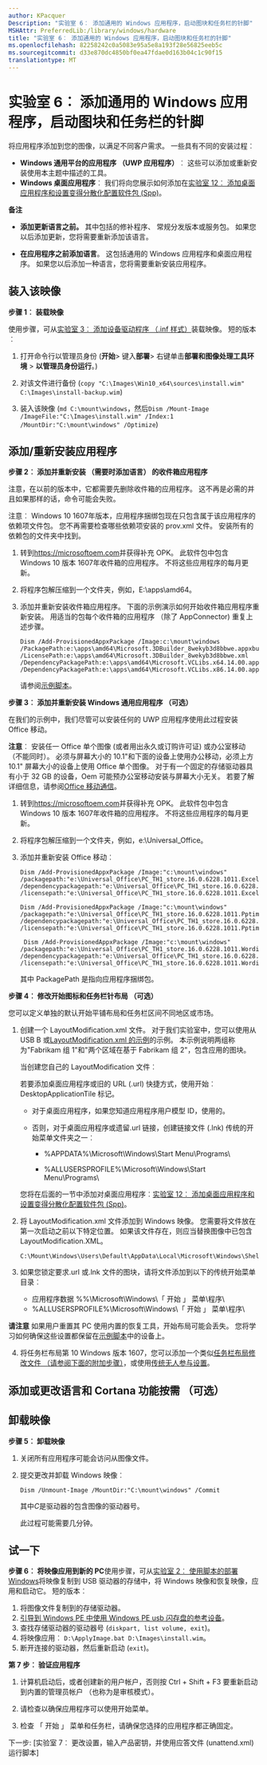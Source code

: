 ```yaml
---
author: KPacquer
Description: "实验室 6︰ 添加通用的 Windows 应用程序，启动图块和任务栏的针脚"
MSHAttr: PreferredLib:/library/windows/hardware
title: "实验室 6︰ 添加通用的 Windows 应用程序，启动图块和任务栏的针脚"
ms.openlocfilehash: 82258242c0a5083e95a5e8a193f28e56825eeb5c
ms.sourcegitcommit: d33e870dc4850bf0ea47fdae0d163b04c1c90f15
translationtype: MT
---
```

# <a name="span-idaddappsspanlab-6-add-universal-windows-apps-start-tiles-and-taskbar-pins"></a><span id="Add_apps"></span>实验室 6︰ 添加通用的 Windows 应用程序，启动图块和任务栏的针脚

将应用程序添加到您的图像，以满足不同客户需求。 一些具有不同的安装过程︰

-  **Windows 通用平台的应用程序 （UWP 应用程序）**︰ 这些可以添加或重新安装使用本主题中描述的工具。    
-  **Windows 桌面应用程序**︰ 我们将向您展示如何添加在[实验室 12︰ 添加桌面应用程序和设置变得分散化配置软件包 (Spp)](add-desktop-apps-wth-spps-sxs.md)。

**备注** 

*    **添加更新语言之前。** 其中包括的修补程序、 常规分发版本或服务包。 如果您以后添加更新，您将需要重新添加该语言。

*    **在应用程序之前添加语言**。 这包括通用的 Windows 应用程序和桌面应用程序。 如果您以后添加一种语言，您将需要重新安装应用程序。

## <a name="span-idmounttheimagespanmount-the-image"></a><span id="Mount_the_image"></span>装入该映像

**步骤 1︰ 装载映像**

使用步骤，可从[实验室 3︰ 添加设备驱动程序 （.inf 样式）](add-device-drivers.md)装载映像。 短的版本︰

1.  打开命令行以管理员身份 (**开始**> 键入**部署**> 右键单击**部署和图像处理工具环境** > **以管理员身份运行**。)

2.  对该文件进行备份 (`copy "C:\Images\Win10_x64\sources\install.wim" C:\Images\install-backup.wim`)

3.  装入该映像 (`md C:\mount\windows`，然后`Dism /Mount-Image /ImageFile:"C:\Images\install.wim" /Index:1 /MountDir:"C:\mount\windows" /Optimize`)

## <a name="span-idaddorreinstallappsspanaddreinstall-apps"></a><span id="Add_or_reinstall_apps"></span>添加/重新安装应用程序
    
**步骤 2︰ 添加并重新安装 （需要时添加语言） 的收件箱应用程序**

注意，在以前的版本中，它都需要先删除收件箱的应用程序。 这不再是必需的并且如果那样的话，命令可能会失败。

注意︰ Windows 10 1607年版本，应用程序捆绑包现在只包含属于该应用程序的依赖项文件包。 您不再需要检查哪些依赖项安装的 prov.xml 文件。 安装所有的依赖包的文件夹中找到。

1.  转到<https://microsoftoem.com>并获得补充 OPK。 此软件包中包含 Windows 10 版本 1607年收件箱的应用程序。 不将这些应用程序的每月更新。 

2.  将程序包解压缩到一个文件夹，例如，E:\apps\amd64。

3.  添加并重新安装收件箱应用程序。 下面的示例演示如何开始收件箱应用程序重新安装。 用适当的包每个收件箱的应用程序 （除了 AppConnector) 重复上述步骤。

    ``` syntax
    Dism /Add-ProvisionedAppxPackage /Image:c:\mount\windows /PackagePath:e:\apps\amd64\Microsoft.3DBuilder_8wekyb3d8bbwe.appxbundle /LicensePath:e:\apps\amd64\Microsoft.3DBuilder_8wekyb3d8bbwe.xml /DependencyPackagePath:e:\apps\amd64\Microsoft.VCLibs.x64.14.00.appx /DependencyPackagePath:e:\apps\amd64\Microsoft.VCLibs.x86.14.00.appx
    ```

    请参阅[示例脚本](windows-deployment-sample-scripts-sxs.md#Reinstall_Windows_inbox_apps)。

**步骤 3︰ 添加并重新安装 Windows 通用应用程序 （可选）**

在我们的示例中，我们尽管可以安装任何的 UWP 应用程序使用此过程安装 Office 移动。

**注意**︰ 安装任一 Office 单个图像 (或者用出永久或订购许可证) 或办公室移动 （不能同时）。 必须与屏幕大小的 10.1"和下面的设备上使用办公移动，必须上方 10.1" 屏幕大小的设备上使用 Office 单个图像。 对于有一个固定的存储驱动器具有小于 32 GB 的设备，Oem 可能预办公室移动安装与屏幕大小无关。 若要了解详细信息，请参阅[Office 移动通信](https://myoem.microsoft.com/oem/myoem/en/product/office/Pages/COMM-OfficeUnvrslAppsOPKRlsTmng.aspx)。

1.  转到<https://microsoftoem.com>并获得补充 OPK。 此软件包中包含 Windows 10 版本 1607年收件箱的应用程序。 不将这些应用程序的每月更新。 

2.  将程序包解压缩到一个文件夹，例如，e:\Universal_Office。

3.  添加并重新安装 Office 移动︰

    ``` syntax
    Dism /Add-ProvisionedAppxPackage /Image:"c:\mount\windows" /packagepath:"e:\Universal_Office\PC_TH1_store.16.0.6228.1011.Excelim.appxbundle_Windows10_PreinstallKit\1b0569bd5fbd41d6bf0669beb013073c.appxbundle" /dependencypackagepath:"e:\Universal_Office\PC_TH1_store.16.0.6228.1011.Excelim.appxbundle_Windows10_PreinstallKit\Microsoft.VCLibs.140.00_14.0.22929.0_x86__8wekyb3d8bbwe.appx" /licensepath:"e:\Universal_Office\PC_TH1_store.16.0.6228.1011.Excelim.appxbundle_Windows10_PreinstallKit\1b0569bd5fbd41d6bf0669beb013073c_License1.xml"

    Dism /Add-ProvisionedAppxPackage /Image:"c:\mount\windows"  /packagepath:"e:\Universal_Office\PC_TH1_store.16.0.6228.1011.Pptim.appxbundle_Windows10_PreinstallKit\7f255062294a415a974b4958961df056.appxbundle" /dependencypackagepath:"e:\Universal_Office\PC_TH1_store.16.0.6228.1011.Pptim.appxbundle_Windows10_PreinstallKit\Microsoft.VCLibs.140.00_14.0.22929.0_x86__8wekyb3d8bbwe.appx" /licensepath:"e:\Universal_Office\PC_TH1_store.16.0.6228.1011.Pptim.appxbundle_Windows10_PreinstallKit\7f255062294a415a974b4958961df056_License1.xml"

     Dism /Add-ProvisionedAppxPackage /Image:"c:\mount\windows" /packagepath:"e:\Universal_Office\PC_TH1_store.16.0.6228.1011.Wordim.appxbundle_Windows10_PreinstallKit\532f710ca9d34f0aae6af4abe0af0592.appxbundle" /dependencypackagepath:"e:\Universal_Office\PC_TH1_store.16.0.6228.1011.Wordim.appxbundle_Windows10_PreinstallKit\Microsoft.VCLibs.140.00_14.0.22929.0_x86__8wekyb3d8bbwe.appx" /licensepath:"e:\Universal_Office\PC_TH1_store.16.0.6228.1011.Wordim.appxbundle_Windows10_PreinstallKit\532f710ca9d34f0aae6af4abe0af0592_License1.xml"
    ```

    其中 PackagePath 是指向应用程序捆绑包。


**步骤 4︰ 修改开始图标和任务栏针布局 （可选）**

您可以定义单独的默认开始平铺布局和任务栏区间不同地区或市场。

1.  创建一个 LayoutModification.xml 文件。 对于我们实验室中，您可以使用从 USB B 或[LayoutModification.xml 的示例](windows-deployment-sample-scripts-sxs.md)的示例。 本示例说明两组称为"Fabrikam 组 1"和"两个区域在基于 Fabrikam 组 2"，包含应用的图块。 

    当创建您自己的 LayoutModification 文件︰

    若要添加桌面应用程序或旧的 URL (.url) 快捷方式，使用开始︰ DesktopApplicationTile 标记。

     -  对于桌面应用程序，如果您知道应用程序用户模型 ID，使用的。

     -  否则，对于桌面应用程序或遗留.url 链接，创建链接文件 (.lnk) 传统的开始菜单文件夹之一︰

         -  %APPDATA%\Microsoft\Windows\Start Menu\Programs\

         -  %ALLUSERSPROFILE%\Microsoft\Windows\Start Menu\Programs\ 

     您将在后面的一节中添加对桌面应用程序︰[实验室 12︰ 添加桌面应用程序和设置变得分散化配置软件包 (Spp)](add-desktop-apps-wth-spps-sxs.md)。    

2.  将 LayoutModification.xml 文件添加到 Windows 映像。 您需要将文件放在第一次启动之前以下特定位置。 如果该文件存在，则应当替换图像中已包含 LayoutModification.XML。

    ``` syntax
    C:\Mount\Windows\Users\Default\AppData\Local\Microsoft\Windows\Shell\
    ```

3.  如果您锁定要求.url 或.lnk 文件的图块，请将文件添加到以下的传统开始菜单目录︰
    -   应用程序数据 %%\\Microsoft\\Windows\\「 开始 」 菜单\\程序\\
    -   %ALLUSERSPROFILE%\\Microsoft\\Windows\\「 开始 」 菜单\\程序\\

**请注意** 如果用户重置其 PC 使用内置的恢复工具，开始布局可能会丢失。 您将学习如何确保这些设置都保留在[示例脚本](windows-deployment-sample-scripts-sxs.md)中的设备上。

4.  将任务栏布局第 10 Windows 版本 1607，您可以添加一个类似[任务栏布局修改文件 （请参阅下面的附加步骤）](https://msdn.microsoft.com/library/windows/hardware/mt736838.aspx)，或使用[传统无人参与设置](update-windows-settings-and-scripts-create-your-own-answer-file-sxs.md)。 

## <a name="span-idaddorchangelanguagesandcortanafeaturesondemandoptionalspanspan-idaddorchangelanguagesandcortanafeaturesondemandoptionalspanspan-idaddorchangelanguagesandcortanafeaturesondemandoptionalspanadd-or-change-languages-and-cortana-features-on-demand-optional"></a><span id="Add_or_change_languages_and_Cortana_features_on_demand__Optional_"></span><span id="add_or_change_languages_and_cortana_features_on_demand__optional_"></span><span id="ADD_OR_CHANGE_LANGUAGES_AND_CORTANA_FEATURES_ON_DEMAND__OPTIONAL_"></span>添加或更改语言和 Cortana 功能按需 （可选）

## <a name="span-idunmounttheimagesspan-unmount-the-images"></a><span id="Unmount_the_images"></span>卸载映像

**步骤 5︰ 卸载映像**

1.  关闭所有应用程序可能会访问从图像文件。

2.  提交更改并卸载 Windows 映像︰

    ``` syntax
    Dism /Unmount-Image /MountDir:"C:\mount\windows" /Commit
    ```

    其中*C*是驱动器的包含图像的驱动器号。

    此过程可能需要几分钟。

## <a name="span-idtryitoutspantry-it-out"></a><span id="Try_it_out"></span>试一下

**步骤 6︰ 将映像应用到新的 PC**使用步骤，可从[实验室 2︰ 使用脚本的部署 Windows](deploy-windows-with-a-script-sxs.md)将映像复制到 USB 驱动器的存储中，将 Windows 映像和恢复映像，应用和启动它。 短的版本︰

1.  将图像文件复制到的存储驱动器。
2.  [引导到 Windows PE 中使用 Windows PE usb 闪存盘的参考设备](install-windows-pe-sxs.md)。
3.  查找存储驱动器的驱动器号 (`diskpart, list volume, exit`)。
4.  将映像应用︰ `D:\ApplyImage.bat D:\Images\install.wim`。
5.  断开连接的驱动器，然后重新启动 (`exit`)。
    
**第 7 步︰ 验证应用程序**
1.  计算机启动后，或者创建新的用户帐户，否则按 Ctrl + Shift + F3 要重新启动到内置的管理员帐户 （也称为是审核模式）。

2.  请检查以确保应用程序可以使用开始菜单。

3.  检查 「 开始 」 菜单和任务栏，请确保您选择的应用程序都正确固定。
    
下一步: [实验室 7︰ 更改设置，输入产品密钥，并使用应答文件 (unattend.xml) 运行脚本]